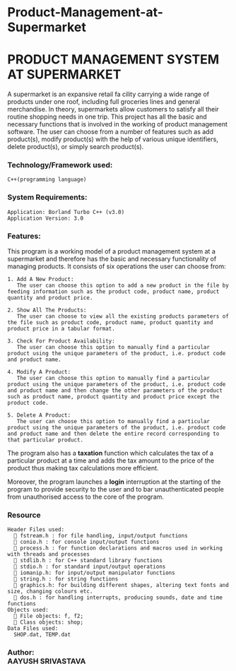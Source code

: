 # Product-Management-at-Supermarket
#                                          PRODUCT MANAGEMENT SYSTEM AT SUPERMARKET
  
  A supermarket is an expansive retail fa  cility carrying a wide range of products under one roof, including full groceries lines and general merchandise. In theory, supermarkets allow customers to satisfy all their routine shopping needs in one trip. This project has all the basic and necessary functions that is involved in the working of product management software. The user can choose from a number of features such as add product(s), modify product(s) with the help of various unique identifiers, delete product(s), or simply search product(s).
 
###  Technology/Framework used:
    C++(programming language)
    
###  System Requirements:
    Application: Borland Turbo C++ (v3.0) 
    Application Version: 3.0
    
###  Features:
This program is a working model of a product management system at a supermarket and therefore has the basic and necessary functionality of managing products. It consists of six operations the user can choose from:
 
    1. Add A New Product: 
       The user can choose this option to add a new product in the file by feeding information such as the product code, product name, product quantity and product price.
    
    2. Show All The Products: 
       The user can choose to view all the existing products parameters of the file such as product code, product name, product quantity and product price in a tabular format.
    
    3. Check For Product Availability: 
       The user can choose this option to manually find a particular product using the unique parameters of the product, i.e. product code and product name.
    
    4. Modify A Product: 
       The user can choose this option to manually find a particular product using the unique parameters of the product, i.e. product code and product name and then change the other parameters of the product such as product name, product quantity and product price except the product code.
    
    5. Delete A Product: 
       The user can choose this option to manually find a particular product using the unique parameters of the product, i.e. product code and product name and then delete the entire record corresponding to that particular product.
  
  The program also has a **taxation** function which calculates the tax of a particular product at a time and adds the tax amount to the price of the product thus making tax calculations more efficient.
  
  Moreover, the program launches a **login** interruption at the starting of the program to provide security to the user and to bar unauthenticated people from unauthorised access to the core of the program.
  
###  Resource
    Header Files used:
       fstream.h : for file handling, input/output functions
       conio.h : for console input/output functions
       process.h : for function declarations and macros used in working with threads and processes
       stdlib.h : for C++ standard library functions
       stdio.h : for standard input/output operations
       iomanip.h: for input/output manipulator functions
       string.h : for string functions
       graphics.h: for building different shapes, altering text fonts and size, changing colours etc.
       dos.h : for handling interrupts, producing sounds, date and time functions
    Objects used:
       File objects: f, f2;
       Class objects: shop;
    Data Files used:
      SHOP.dat, TEMP.dat
    
###  Author:<br>**AAYUSH SRIVASTAVA**
